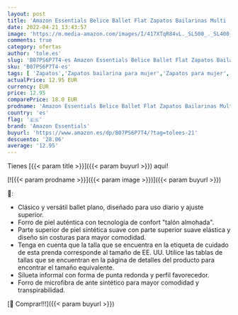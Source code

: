 ```yaml
---
layout: post
title: 'Amazon Essentials Belice Ballet Flat Zapatos Bailarinas Multi  44 EU'
date: 2022-04-21 13:43:57
image: 'https://m.media-amazon.com/images/I/417XTqR84vL._SL500_._SL400_.jpg'
comments: true
category: ofertas
author: 'tole.es'
slug: 'B07PS6P7T4-es Amazon Essentials Belice Ballet Flat Zapatos Bailarinas...'
sku: 'B07PS6P7T4-es'
tags: [ 'Zapatos','Zapatos bailarina para mujer','Zapatos para mujer','Zapatos planos de mujer','Zapatos y complementos','amazon essentials','zapatos','🇪🇸', ]
actualPrice: 12.95 EUR
currency: EUR
price: 12.95
comparePrice: 18.0 EUR
prodname: 'Amazon Essentials Belice Ballet Flat Zapatos Bailarinas Multi  44 EU'
country: 'es'
flag: '🇪🇸'
brand: 'Amazon Essentials'
buyurl: 'https://www.amazon.es/dp/B07PS6P7T4/?tag=tolees-21'
descuento: '28.06'
average: '12.95'
---
```


Tienes [{{< param title >}}]({{< param buyurl >}}) aqui!

[![{{< param prodname >}}]({{< param image >}})]({{< param buyurl >}})

🔎:

- Clásico y versátil ballet plano, diseñado para uso diario y ajuste superior.
- Forro de piel auténtica con tecnología de confort "talón almohada".
- Parte superior de piel sintética suave con parte superior suave elástica y diseño sin costuras para mayor comodidad.
- Tenga en cuenta que la talla que se encuentra en la etiqueta de cuidado de esta prenda corresponde al tamaño de EE. UU. Utilice las tablas de tallas que se encuentran en la página de detalles del producto para encontrar el tamaño equivalente.
- Silueta informal con forma de punta redonda y perfil favorecedor.
- Forro de microfibra de ante sintético para mayor comodidad y transpirabilidad.

[🛒 Comprar!!!]({{< param buyurl >}})
